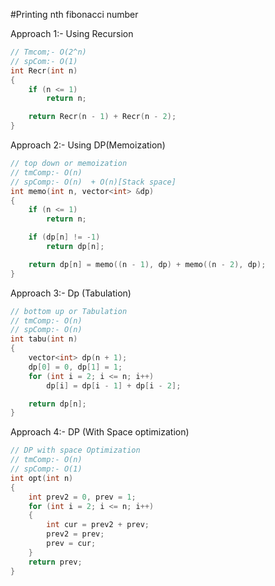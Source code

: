 #Printing nth fibonacci number

Approach 1:- Using Recursion
```cpp
// Tmcom;- O(2^n)
// spCom:- O(1)
int Recr(int n)
{
    if (n <= 1)
        return n;

    return Recr(n - 1) + Recr(n - 2);
}
```

Approach 2:- Using DP(Memoization)
```cpp
// top down or memoization
// tmComp:- O(n)
// spComp:- O(n)  + O(n)[Stack space]
int memo(int n, vector<int> &dp)
{
    if (n <= 1)
        return n;

    if (dp[n] != -1)
        return dp[n];

    return dp[n] = memo((n - 1), dp) + memo((n - 2), dp);
}
```

Approach 3:- Dp (Tabulation)
```cpp
// bottom up or Tabulation
// tmComp:- O(n)
// spComp:- O(n)
int tabu(int n)
{
    vector<int> dp(n + 1);
    dp[0] = 0, dp[1] = 1;
    for (int i = 2; i <= n; i++)
        dp[i] = dp[i - 1] + dp[i - 2];

    return dp[n];
}
```

Approach 4:- DP (With Space optimization)
```cpp
// DP with space Optimization
// tmComp:- O(n)
// spComp:- O(1)
int opt(int n)
{
    int prev2 = 0, prev = 1;
    for (int i = 2; i <= n; i++)
    {
        int cur = prev2 + prev;
        prev2 = prev;
        prev = cur;
    }
    return prev;
}
```

